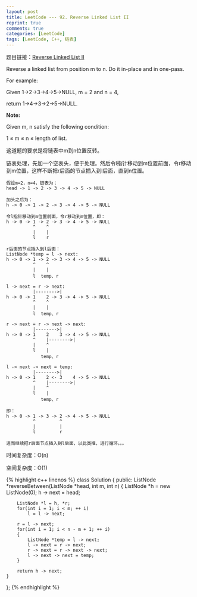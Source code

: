 ```yaml
---
layout: post
title: LeetCode --- 92. Reverse Linked List II
reprint: true
comments: true
categories: [LeetCode]
tags: [LeetCode, C++, 链表]
---
```



题目链接：[Reverse Linked List II](https://oj.leetcode.com/problems/reverse-linked-list-ii/ ) 

Reverse a linked list from position m to n. Do it in-place and in one-pass. 

For example: 

Given 1->2->3->4->5->NULL, m = 2 and n = 4, 

return 1->4->3->2->5->NULL. 

**Note:**

Given m, n satisfy the following condition: 

1 ≤ m ≤ n ≤ length of list. 

这道题的要求是将链表中m到n位置反转。

链表处理，先加一个空表头，便于处理。然后令l指针移动到m位置前面，令r移动到m位置，这样不断把r后面的节点插入到l后面，直到n位置。

    假设m=2，n=4，链表为：
    head -> 1 -> 2 -> 3 -> 4 -> 5 -> NULL

    加头之后为：
    h -> 0 -> 1 -> 2 -> 3 -> 4 -> 5 -> NULL

    令l指针移动到m位置前面，令r移动到m位置，即：
    h -> 0 -> 1 -> 2 -> 3 -> 4 -> 5 -> NULL
              ^    ^
              |    |
              l    r
    
    r后面的节点插入到l后面：
    ListNode *temp = l -> next:
    h -> 0 -> 1 -> 2 -> 3 -> 4 -> 5 -> NULL
              ^    ^
              |    |
              l  temp、r 
    
    l -> next = r -> next:
              |-------->|
    h -> 0 -> 1    2 -> 3 -> 4 -> 5 -> NULL
              ^    ^
              |    |
              l  temp、r
    
    r -> next = r -> next -> next:
              |-------->|
    h -> 0 -> 1    2    3 -> 4 -> 5 -> NULL
              ^    |-------->|
              |    ^
              l    |
                 temp、r
    
    l -> next -> next = temp:
              |-------->|
    h -> 0 -> 1    2 <- 3    4 -> 5 -> NULL
              ^    |-------->|
              |    ^
              l    |
                 temp、r
    
    即：
    h -> 0 -> 1 -> 3 -> 2 -> 4 -> 5 -> NULL
              ^         ^
              |         |
              l         r
    
    进而继续把r后面节点插入到l后面，以此类推，进行循环。。。

时间复杂度：O(n)

空间复杂度：O(1)

{% highlight c++ linenos %}
class Solution
{
public:
    ListNode *reverseBetween(ListNode *head, int m, int n)
    {
        ListNode *h = new ListNode(0);
        h -> next = head;
        
        ListNode *l = h, *r;
        for(int i = 1; i < m; ++ i)
            l = l -> next;
        
        r = l -> next;
        for(int i = 1; i < n - m + 1; ++ i)
        {
            ListNode *temp = l -> next;
            l -> next = r -> next;
            r -> next = r -> next -> next;
            l -> next -> next = temp;
        }
        
        return h -> next;
    }
};
{% endhighlight %}
